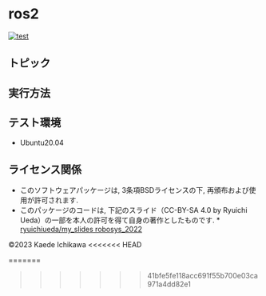 # ros2
[![test](https://github.com/Kaede287/mypkg/actions/workflows/test.yml/badge.svg)](https://github.com/Kaede287/mypkg/actions/workflows/test.yml)

## トピック

## 実行方法

## テスト環境
* Ubuntu20.04

## ライセンス関係
* このソフトウェアパッケージは, 3条項BSDライセンスの下, 再頒布および使用が許可されます.
* このパッケージのコードは, 下記のスライド（CC-BY-SA 4.0 by Ryuichi Ueda）の一部を本人の許可を得て自身の著作としたものです.
        * [ryuichiueda/my_slides robosys_2022](https://github.com/ryuichiueda/my_slides/tree/master/robosys_2022)

©2023 Kaede Ichikawa
<<<<<<< HEAD

=======
>>>>>>> 41bfe5fe118acc691f55b700e03ca971a4dd82e1
